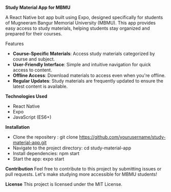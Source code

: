**Study Material App for MBMU**

A React Native bot app built using Expo, designed specifically for students of Mugneeram Bangur Memorial University (MBMU). This app provides easy access to study materials, helping students stay organized and prepared for their courses.

Features
* **Course-Specific Materials**: Access study materials categorized by course and subject.
* **User-Friendly Interface**: Simple and intuitive navigation for quick access to content.
* **Offline Access**: Download materials to access even when you're offline.
* **Regular Updates**: Study materials are frequently updated to ensure the latest content is available.
  
**Technologies Used**
* React Native
* Expo
* JavaScript (ES6+)

**Installation**

* Clone the repositery :
  git clone https://github.com/yourusername/study-material-app.git
* Navigate to the project directory:
  cd study-material-app
* Install dependencies:
  npm start
* Start the app:
  expo start

**Contribution**
Feel free to contribute to this project by submitting issues or pull requests. Let's make studying more accessible for MBMU students!

**License**
This project is licensed under the MIT License.
